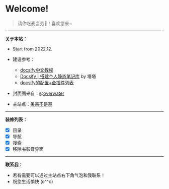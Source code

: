 # Welcome!<!-- {docsify-ignore} -->

> 请你吃麦当劳🍔！喜欢您来~

---

**关于本站：**

- Start from 2022.12.

- 建设参考：
    - [docsify中文教程](https://docsify.js.org/#/zh-cn/)
    - [Docsify | 搭建个人静态笔记库](https://mantyke.icu/posts/2021/docsify-build/) by 塔塔
    - [docsify的配置+全插件列表](https://xhhdd.cc/archives/80/comment-page-1)

- 封面图来自：[@overwater](https://weibo.com/u/1646592141)

- 主站点：[呆呆不是槑](https://graugris.icu/)

---

**装修列表：**
- [x] 目录
- [x] 导航
- [x] 搜索
- [x] 移除书影音界面
---

**联系我：**
- 若有需要可以通过主站点右下角气泡和我联系！
- 祝您生活愉快 (o^^o)

